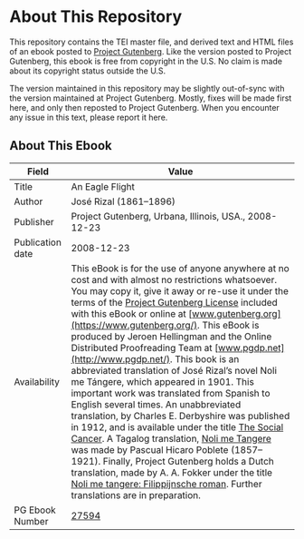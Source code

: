 # About This Repository

This repository contains the TEI master file, and derived text and HTML files of an ebook posted to [Project Gutenberg](https://www.gutenberg.org/). Like the version posted to Project Gutenberg, this ebook is free from copyright in the U.S. No claim is made about its copyright status outside the U.S.

The version maintained in this repository may be slightly out-of-sync with the version maintained at Project Gutenberg. Mostly, fixes will be made first here, and only then reposted to Project Gutenberg. When you encounter any issue in this text, please report it here.

## About This Ebook

| Field | Value |
| ----- | ----- |
| Title | An Eagle Flight |
| Author | José Rizal (1861–1896) |
| Publisher | Project Gutenberg, Urbana, Illinois, USA., 2008-12-23 |
| Publication date | 2008-12-23 |
| Availability | This eBook is for the use of anyone anywhere at no cost and with almost no restrictions whatsoever. You may copy it, give it away or re-use it under the terms of the [Project Gutenberg License](https://www.gutenberg.org/license) included with this eBook or online at [www.gutenberg.org](https://www.gutenberg.org/). This eBook is produced by Jeroen Hellingman and the Online Distributed Proofreading Team at [www.pgdp.net](http://www.pgdp.net/). This book is an abbreviated translation of José Rizal’s novel Noli me Tángere, which appeared in 1901. This important work was translated from Spanish to English several times. An unabbreviated translation, by Charles E. Derbyshire was published in 1912, and is available under the title [The Social Cancer](pg:6737). A Tagalog translation, [Noli me Tangere](pg:20228) was made by Pascual Hicaro Poblete (1857–1921). Finally, Project Gutenberg holds a Dutch translation, made by A. A. Fokker under the title [Noli me tangere: Filippijnsche roman](pg:21848). Further translations are in preparation. |
| PG Ebook Number | [27594](https://www.gutenberg.org/ebooks/27594) |
